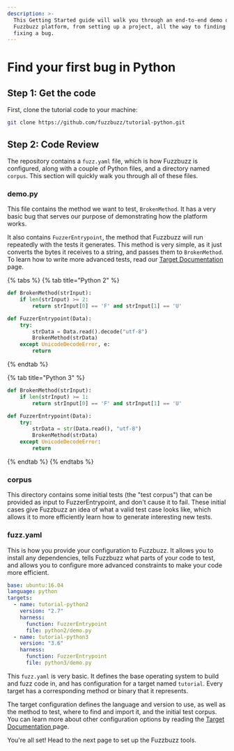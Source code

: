 ```yaml
---
description: >-
  This Getting Started guide will walk you through an end-to-end demo of the
  Fuzzbuzz platform, from setting up a project, all the way to finding and
  fixing a bug.
---
```


# Find your first bug in Python

## Step 1: Get the code

First, clone the tutorial code to your machine:

```bash
git clone https://github.com/fuzzbuzz/tutorial-python.git
```

## Step 2: Code Review

The repository contains a `fuzz.yaml` file, which is how Fuzzbuzz is configured, along with a couple of Python files, and a directory named `corpus`. This section will quickly walk you through all of these files.

### demo.py

This file contains the method we want to test, `BrokenMethod`. It has a very basic bug that serves our purpose of demonstrating how the platform works.

It also contains `FuzzerEntrypoint`, the method that Fuzzbuzz will run repeatedly with the tests it generates. This method is very simple, as it just converts the bytes it receives to a string, and passes them to `BrokenMethod`. To learn how to write more advanced tests, read our [Target Documentation ](../../developer-documentation/targets.md)page.

{% tabs %}
{% tab title="Python 2" %}
```python
def BrokenMethod(strInput):
    if len(strInput) >= 2:
        return strInput[0] == 'F' and strInput[1] == 'U'

def FuzzerEntrypoint(Data):
    try:
        strData = Data.read().decode("utf-8")
        BrokenMethod(strData)
    except UnicodeDecodeError, e:
        return
```
{% endtab %}

{% tab title="Python 3" %}
```python
def BrokenMethod(strInput):
    if len(strInput) >= 1:
        return strInput[0] == 'F' and strInput[1] == 'U'

def FuzzerEntrypoint(Data):
    try:
        strData = str(Data.read(), "utf-8")
        BrokenMethod(strData)
    except UnicodeDecodeError:
        return
```
{% endtab %}
{% endtabs %}

### corpus

This directory contains some initial tests \(the "test corpus"\) that can be provided as input to FuzzerEntrypoint, and don't cause it to fail. These initial cases give Fuzzbuzz an idea of what a valid test case looks like, which allows it to more efficiently learn how to generate interesting new tests.

### fuzz.yaml

This is how you provide your configuration to Fuzzbuzz. It allows you to install any dependencies, tells Fuzzbuzz what parts of your code to test, and allows you to configure more advanced constraints to make your code more efficient.

```yaml
base: ubuntu:16.04
language: python
targets:
  - name: tutorial-python2
    version: "2.7"
    harness:
      function: FuzzerEntrypoint
      file: python2/demo.py
  - name: tutorial-python3
    version: "3.6"
    harness:
      function: FuzzerEntrypoint
      file: python3/demo.py
```

This `fuzz.yaml` is very basic. It defines the base operating system to build and fuzz code in, and has configuration for a target named `tutorial`. Every target has a corresponding method or binary that it represents.

The target configuration defines the language and version to use, as well as the method to test, where to find and import it, and the initial test corpus. You can learn more about other configuration options by reading the [Target Documentation ](../../developer-documentation/targets.md)page.

You're all set! Head to the next page to set up the Fuzzbuzz tools.

